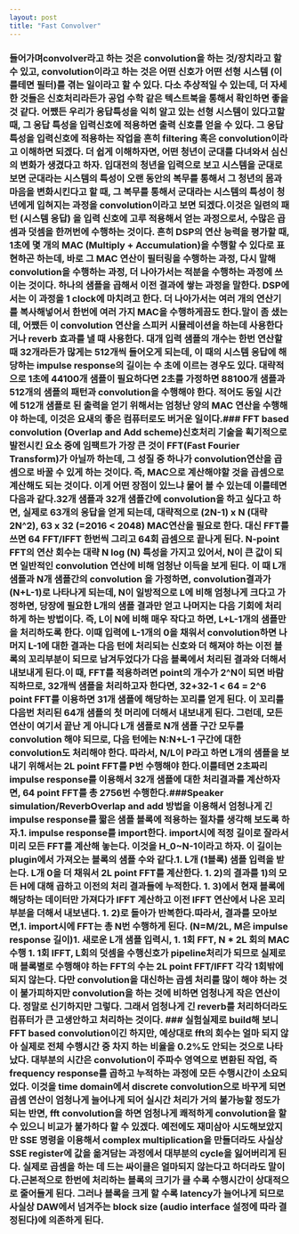 ```yaml
---
layout: post
title: "Fast Convolver"
---
```


### 들어가며convolver라고 하는 것은 convolution을 하는 것/장치라고 할 수 있고, convolution이라고 하는 것은 어떤 신호가 어떤 선형 시스템 (이를테면 필터)를 겪는 일이라고 할 수 있다. 다소 추상적일 수 있는데, 더 자세한 것들은 신호처리라든가 공업 수학 같은 텍스트북을 통해서 확인하면 좋을 것 같다. 어쨌든 우리가 응답특성을 익히 알고 있는 선형 시스템이 있다고할 때, 그 응답 특성을 입력신호에 적용하면 출력 신호를 얻을 수 있다. 그 응답 특성을 입력신호에 적용하는 작업을 흔히 filtering 혹은 convolution이라고 이해하면 되겠다. 더 쉽게 이해하자면, 어떤 청년이 군대를 다녀와서 심신의 변화가 생겼다고 하자. 입대전의 청년을 입력으로 보고 시스템을 군대로 보면 군대라는 시스템의 특성이 오랜 동안의 복무를 통해서 그 청년의 몸과 마음을 변화시킨다고 할 때, 그 복무를 통해서 군대라는 시스템의 특성이 청년에게 입혀지는 과정을 convolution이라고 보면 되겠다.이것은 일련의 패턴 (시스템 응답) 을 입력 신호에 고루 적용해서 얻는 과정으로서, 수많은 곱셈과 덧셈을 한꺼번에 수행하는 것이다. 흔히 DSP의 연산 능력을 평가할 때, 1초에 몇 개의 MAC (Multiply + Accumulation)을 수행할 수 있다로 표현하곤 하는데, 바로 그 MAC 연산이 필터링을 수행하는 과정, 다시 말해 convolution을 수행하는 과정, 더 나아가서는 적분을 수행하는 과정에 쓰이는 것이다. 하나의 샘플을 곱해서 이전 결과에 쌓는 과정을 말한다. DSP에서는 이 과정을 1 clock에 마치려고 한다. 더 나아가서는 여러 개의 연산기를 복사해넣어서 한번에 여러 가지 MAC을 수행하게끔도 한다.말이 좀 샜는데, 어쨌든 이 convolution 연산을 스피커 시뮬레이션을 하는데 사용한다거나 reverb 효과를 낼 때 사용한다. 대개 입력 샘플의 개수는 한번 연산할 때 32개라든가 많게는 512개씩 들어오게 되는데, 이 때의 시스템 응답에 해당하는 impulse response의 길이는 수 초에 이르는 경우도 있다. 대략적으로 1초에 44100개 샘플이 필요하다면 2초를 가정하면 88100개 샘플과 512개의 샘플의 패턴과 convolution을 수행해야 한다. 적어도 동일 시간에 512개 샘플로 된 출력을 얻기 위해서는 엄청난 양의 MAC 연산을 수행해야 하는데, 이것은 요새의 좋은 컴퓨터로도 버거운 일이다.### FFT based convolution (Overlap and Add scheme)신호처리 기술을 획기적으로 발전시킨 요소 중에 임팩트가 가장 큰 것이 FFT(Fast Fourier Transform)가 아닐까 하는데, 그 성질 중 하나가 convolution연산을 곱셈으로 바꿀 수 있게 하는 것이다. 즉, MAC으로 계산해야할 것을 곱셈으로 계산해도 되는 것이다. 이게 어떤 장점이 있느냐 물어 볼 수 있는데 이를테면 다음과 같다.32개 샘플과 32개 샘플간에 convolution을 하고 싶다고 하면, 실제로 63개의 응답을 얻게 되는데, 대략적으로 (2N-1) x N (대략 2N^2), 63 x 32 (=2016 < 2048) MAC연산을 필요로 한다. 대신 FFT를 쓰면 64 FFT/IFFT 한번씩 그리고 64회 곱셈으로 끝나게 된다. N-point FFT의 연산 회수는 대략 N log (N) 특성을 가지고 있어서, N이 큰 값이 되면 일반적인 convolution 연산에 비해 엄청난 이득을 보게 된다. 이 때 L개 샘플과 N개 샘플간의 convolution 을 가정하면, convolution결과가 (N+L-1)로 나타나게 되는데, N이 일방적으로 L에 비해 엄청나게 크다고 가정하면, 당장에 필요한 L개의 샘플 결과만 얻고 나머지는 다음 기회에 처리하게 하는 방법이다. 즉, L이 N에 비해 매우 작다고 하면, L+L-1개의 샘플만을 처리하도록 한다. 이때 입력에 L-1개의 0을 채워서 convolution하면 나머지 L-1에 대한 결과는 다음 턴에 처리되는 신호와 더 해져야 하는 이전 블록의 꼬리부분이 되므로 남겨두었다가 다음 블록에서 처리된 결과와 더해서 내보내게 된다.이 때, FFT를 적용하려면 point의 개수가 2^N이 되면 바람직하므로, 32개씩 샘플을 처리하고자 한다면, 32+32-1 < 64 = 2^6 point FFT를 이용하면 31개 샘플에 해당하는 꼬리를 얻게 된다. 이 꼬리를 다음번 처리된 64개 샘플의 첫 머리에 더해서 내보내게 된다. 그런데, 모든 연산이 여기서 끝난 게 아니다 L개 샘플로 N개 샘플 구간 모두를 convolution 해야 되므로, 다음 턴에는 N:N+L-1 구간에 대한 convolution도 처리해야 한다. 따라서, N/L이 P라고 하면 L개의 샘플을 보내기 위해서는 2L point FFT를 P번 수행해야 한다.이를테면 2초짜리 impulse response를 이용해서 32개 샘플에 대한 처리결과를 계산하자면, 64 point FFT를 총 2756번 수행한다.###Speaker simulation/ReverbOverlap and add 방법을 이용해서 엄청나게 긴 impulse response를 짧은 샘플 블록에 적용하는 절차를 생각해 보도록 하자.1. impulse response를 import한다. import시에 적정 길이로 잘라서 미리 모든 FFT를 계산해 놓는다. 이것을 H_0~N-1이라고 하자. 이 길이는 plugin에서 가져오는 블록의 샘플 수와 같다.1. L개 (1블록) 샘플 입력을 받는다. L개 0을 더 채워서 2L point FFT를 계산한다. 1. 2)의 결과를 1)의 모든 H에 대해 곱하고 이전의 처리 결과들에 누적한다. 1. 3)에서 현재 블록에 해당하는 데이터만 가져다가 IFFT 계산하고 이전 IFFT 연산에서 나온 꼬리부분을 더해서 내보낸다. 1. 2)로 돌아가 반복한다.따라서, 결과를 모아보면,1. import시에 FFT는 총 N번 수행하게 된다. (N=M/2L, M은 impulse response 길이)1. 새로운 L개 샘플 입력시,  1. 1회 FFT, N * 2L 회의 MAC 수행 1. 1회 IFFT, L회의 덧셈을 수행신호가 pipeline처리가 되므로 실제로 매 블록별로 수행해야 하는 FFT의 수는 2L point FFT/IFFT 각각 1회밖에 되지 않는다. 다만 convolution을 대신하는 곱셈 처리를 많이 해야 하는 것이 불가피하지만 convolution을 하는 것에 비하면 엄청나게 작은 연산이다. 정말로 신기하지만 그렇다. 그래서 엄청나게 긴 reverb를 처리하더라도 컴퓨터가 큰 고생안하고 처리하는 것이다. ### 실험실제로 build해 보니 FFT based convolution이긴 하지만, 예상대로 fft의 회수는 얼마 되지 않아 실제로 전체 수행시간 중 차지 하는 비율을 0.2%도 안되는 것으로 나타났다. 대부분의 시간은 convolution이 주파수 영역으로 변환된 작업, 즉 frequency response를 곱하고 누적하는 과정에 모든 수행시간이 소요되었다. 이것을 time domain에서 discrete convolution으로 바꾸게 되면 곱셈 연산이 엄청나게 늘어나게 되어 실시간 처리가 거의 불가능할 정도가 되는 반면, fft convolution을 하면 엄청나게 쾌적하게 convolution을 할 수 있으니 비교가 불가하다 할 수 있겠다. 예전에도 재미삼아 시도해보았지만 SSE 명령을 이용해서 complex multiplication을 만들더라도 사실상 SSE register에 값을 옮겨담는 과정에서 대부분의 cycle을 잃어버리게 된다. 실제로 곱셈을 하는 데 드는 싸이클은 얼마되지 않는다고 하더라도 말이다.근본적으로 한번에 처리하는 블록의 크기가 클 수록 수행시간이 상대적으로 줄어들게 된다. 그러나 블록을 크게 할 수록 latency가 늘어나게 되므로 사실상 DAW에서 넘겨주는 block size (audio interface 설정에 따라 결정된다)에 의존하게 된다. 

